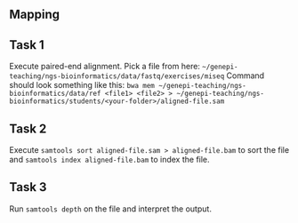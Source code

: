 ## Mapping


## Task 1
Execute paired-end alignment. Pick a file from here: `~/genepi-teaching/ngs-bioinformatics/data/fastq/exercises/miseq`
Command should look something like this:
`bwa mem ~/genepi-teaching/ngs-bioinformatics/data/ref <file1> <file2> > ~/genepi-teaching/ngs-bioinformatics/students/<your-folder>/aligned-file.sam`

## Task 2 
Execute `samtools sort aligned-file.sam > aligned-file.bam` to sort the file
 and `samtools index aligned-file.bam` to index the file.
 
## Task 3 
Run `samtools depth` on the file and interpret the output. 

